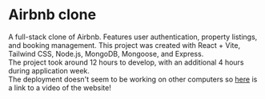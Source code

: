 # Airbnb clone
A full-stack clone of Airbnb. Features user authentication, property listings, and booking management. This project was created with React + Vite, Tailwind CSS, Node.js, MongoDB, Mongoose, and Express. <br>
The project took around 12 hours to develop, with an additional 4 hours during application week. <br>
The deployment doesn't seem to be working on other computers so [here](https://www.youtube.com/watch?v=hKyWRI0RIps) is a link to a video of the website!

